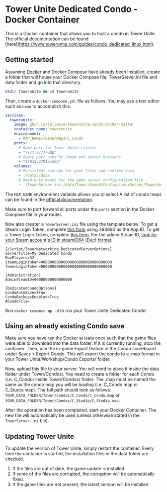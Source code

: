 # Tower Unite Dedicated Condo - Docker Container
This is a Docker container that allows you to host a condo in Tower Unite. The official documentation can be found [here[(https://www.towerunite.com/guides/condo_dedicated_linux.html).

## Getting started
Assuming [Docker](https://docs.docker.com/engine/install/) and Docker Compose have already been installed, create a folder that will house your Docker Compose file, TowerServer.ini file and data folder and go into that directory.
```bash
mkdir towerunite && cd towerunite
```

Then, create a `docker-compose.yml` file as follows. You may use a text editor such as `nano` to accomplish this.

```yaml
services:
  towerunite:
    image: ghcr.io/jelle619/towerunite-condo-docker:master
    container_name: towerunite
    environment:
      - MAP_NAME=/Game/Maps/C_Condo
    ports:
      # Game port for Tower Unite clients
      - "7777:7777/udp"
      # Query port used by Steam and server browsers
      - "27015:27015/udp"
    volumes:
      # Persistent storage for game files and runtime data
      - ./data:/data
      # Read-only mount for the game server configuration file
      - ./TowerServer.ini:/data/Tower/Saved/Config/LinuxServer/TowerServer.ini
```

The `MAP_NAME` environment variable allows you to select A list of condo maps can be found in the [official documentation](https://www.towerunite.com/guides/condo_dedicated_linux.html#condo-map-list).

Make sure to port forward all ports under the `ports` section in the Docker Compose file in your router.

Now also creater a `TowerServer.ini` file using the template below. To get a Steam Login Token, complete [this form](https://steamcommunity.com/dev/managegameservers) using 394690 as the App ID. To get a Tower Login Token, complete [this form](https://moderation.towerunite.com/manage_game_servers.php). For the admin Steam ID, [look for your Steam account's ID in steamID64 (Dec) format](https://www.steamidfinder.com/).

```
[/Script/TowerNetworking.DedicatedServerOptions]
ServerTitle=My Dedicated Condo
MaxPlayers=32
SteamLoginToken=00000000000000000000000000000000
TowerLoginToken=00000000000000000000000000000000

[Administration]
AdminSteamID=00000000000000000

[DedicatedCondoOptions]
CondoAutoSave=True
CondoBackupsEnabled=True
#CondoFile=
```

Run `docker compose up -d` to run your Tower Unite Dedicated Condo!

## Using an already existing Condo save
Make sure you have ran the Docker at leats once such that the game files were able to download into the data folder. If it is currently running, stop the container. Then, use the in-game Export feature in the Condo scoreboard under Saves > Export Condo. This will export the condo to a .map format in your Tower Unite/Workshop/Condo Exports/ folder.

Now, upload this file to your server. You will need to place it inside the data folder under Tower/Condos/. You need to create a folder for each Condo (i.e. C_Condo) inside Tower/Condos/ folder. The .map must be named the same as the condo map you will be loading (i.e. C_Condo.map or C_Studio.map). The full path should look as follows: `YOUR_DATA_FOLDER/Tower/Condos/C_Condo/C_Condo.map` or `YOUR_DATA_FOLDER/Tower/Condos/C_Studio/C_Studio.map`.

After the operation has been completed, start your Docker Container. The new file will automatically be used (unless otherwise stated in the `TowerServer.ini` file).

## Updating Tower Unite
To update the version of Tower Unite, simply restart the container. Every time the container is started, the installation files in the data folder are checked.
1. If the files are out of date, the game update is installed.
2. If some of the files are corrupted, the corruption will be automatically fixed.
3. If the game files are not present, the latest version will be installed.
